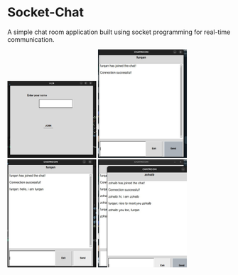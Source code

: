 # Socket-Chat
A simple chat room application built using socket programming for real-time communication.

<img src="login.png" alt="Image Description" width="200"/>  <img src="joined.png" alt="Image Description" width="200"/>  <img src="start_chat.png" alt="Image Description" width="200"/>  <img src="live_chat.png" alt="Image Description" width="200"/>  
